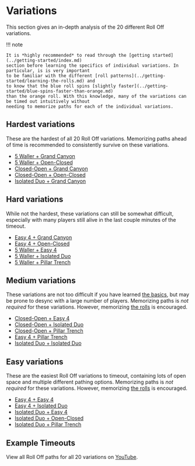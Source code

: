 # Variations

This section gives an in-depth analysis of the 20 different Roll Off variations.

!!! note

    It is *highly recommended* to read through the [getting started](../getting-started/index.md)
    section before learning the specifics of individual variations. In particular, is is very important
    to be familiar with the different [roll patterns](../getting-started/learning-the-rolls.md) and 
    to know that the blue roll spins [slightly faster](../getting-started/blue-spins-faster-than-orange.md)
    than the orange roll. With this knowledge, many of the variations can be timed out intuitively without
    needing to memorize paths for each of the individual variations.

## Hardest variations

These are the hardest of all 20 Roll Off variations. Memorizing paths ahead of time is recommended to consistently survive on these variations.

* [5 Waller + Grand Canyon](./5-waller-grand-canyon.md)
* [5 Waller + Open-Closed](./5-waller-open-closed.md)
* [Closed-Open + Grand Canyon](./closed-open-grand-canyon.md)
* [Closed-Open + Open-Closed](./closed-open-open-closed.md)
* [Isolated Duo + Grand Canyon](./isolated-duo-grand-canyon.md)

## Hard variations

While not the hardest, these variations can still be somewhat difficult, especially with many players still alive in the last couple minutes of the timeout.

* [Easy 4 + Grand Canyon](./easy-4-grand-canyon.md)
* [Easy 4 + Open-Closed](./easy-4-open-closed.md)
* [5 Waller + Easy 4](./5-waller-easy-4.md)
* [5 Waller + Isolated Duo](./5-waller-isolated-duo.md)
* [5 Waller + Pillar Trench](./5-waller-pillar-trench.md)

## Medium variations

These variations are not too difficult if you have learned [the basics](../getting-started/index.md), but may be prone to desync with a large number of players. Memorizing paths is *not required* for these variations. However, memorizing [the rolls](../rolls/index.md) is encouraged.

* [Closed-Open + Easy 4](./closed-open-easy-4.md)
* [Closed-Open + Isolated Duo](./closed-open-isolated-duo.md)
* [Closed-Open + Pillar Trench](./closed-open-pillar-trench.md)
* [Easy 4 + Pillar Trench](./easy-4-pillar-trench.md)
* [Isolated Duo + Isolated Duo](./isolated-duo-isolated-duo.md)

## Easy variations

These are the easiest Roll Off variations to timeout, containing lots of open space and multiple different pathing options. Memorizing paths is *not required* for these variations. However, memorizing [the rolls](../rolls/index.md) is encouraged.

* [Easy 4 + Easy 4](./easy-4-easy-4.md)
* [Easy 4 + Isolated Duo](./easy-4-isolated-duo.md)
* [Isolated Duo + Easy 4](./isolated-duo-easy-4.md)
* [Isolated Duo + Open-Closed](./isolated-duo-open-closed)
* [Isolated Duo + Pillar Trench](./isolated-duo-pillar-trench.md)

## Example Timeouts

View all Roll Off paths for all 20 variations on [YouTube](https://www.youtube.com/playlist?list=PLG_QNSp9ZgJLWYSNl4vY26VJCZeOQHO1F).
